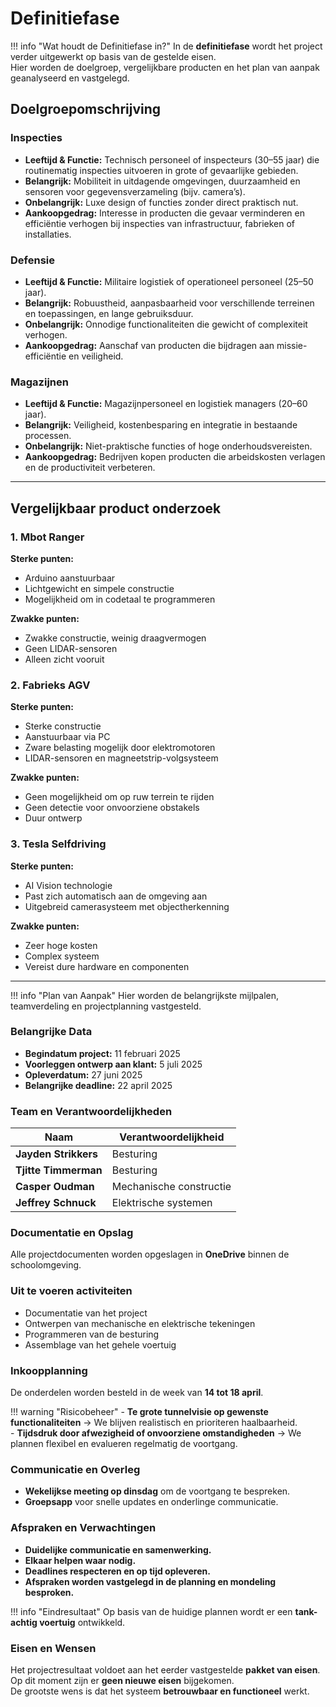 # Definitiefase

!!! info "Wat houdt de Definitiefase in?"
    In de **definitiefase** wordt het project verder uitgewerkt op basis van de gestelde eisen.  
    Hier worden de doelgroep, vergelijkbare producten en het plan van aanpak geanalyseerd en vastgelegd.

## Doelgroepomschrijving

### Inspecties
- **Leeftijd & Functie:** Technisch personeel of inspecteurs (30–55 jaar) die routinematig inspecties uitvoeren in grote of gevaarlijke gebieden.  
- **Belangrijk:** Mobiliteit in uitdagende omgevingen, duurzaamheid en sensoren voor gegevensverzameling (bijv. camera’s).  
- **Onbelangrijk:** Luxe design of functies zonder direct praktisch nut.  
- **Aankoopgedrag:** Interesse in producten die gevaar verminderen en efficiëntie verhogen bij inspecties van infrastructuur, fabrieken of installaties.

### Defensie
- **Leeftijd & Functie:** Militaire logistiek of operationeel personeel (25–50 jaar).  
- **Belangrijk:** Robuustheid, aanpasbaarheid voor verschillende terreinen en toepassingen, en lange gebruiksduur.  
- **Onbelangrijk:** Onnodige functionaliteiten die gewicht of complexiteit verhogen.  
- **Aankoopgedrag:** Aanschaf van producten die bijdragen aan missie-efficiëntie en veiligheid.

### Magazijnen
- **Leeftijd & Functie:** Magazijnpersoneel en logistiek managers (20–60 jaar).  
- **Belangrijk:** Veiligheid, kostenbesparing en integratie in bestaande processen.  
- **Onbelangrijk:** Niet-praktische functies of hoge onderhoudsvereisten.  
- **Aankoopgedrag:** Bedrijven kopen producten die arbeidskosten verlagen en de productiviteit verbeteren.

---

## Vergelijkbaar product onderzoek

### 1. Mbot Ranger
**Sterke punten:**  
- Arduino aanstuurbaar  
- Lichtgewicht en simpele constructie  
- Mogelijkheid om in codetaal te programmeren  

**Zwakke punten:**  
- Zwakke constructie, weinig draagvermogen  
- Geen LIDAR-sensoren  
- Alleen zicht vooruit  

### 2. Fabrieks AGV
**Sterke punten:**  
- Sterke constructie  
- Aanstuurbaar via PC  
- Zware belasting mogelijk door elektromotoren  
- LIDAR-sensoren en magneetstrip-volgsysteem  

**Zwakke punten:**  
- Geen mogelijkheid om op ruw terrein te rijden  
- Geen detectie voor onvoorziene obstakels  
- Duur ontwerp  

### 3. Tesla Selfdriving
**Sterke punten:**  
- AI Vision technologie  
- Past zich automatisch aan de omgeving aan  
- Uitgebreid camerasysteem met objectherkenning  

**Zwakke punten:**  
- Zeer hoge kosten  
- Complex systeem  
- Vereist dure hardware en componenten  

---

!!! info "Plan van Aanpak"
    Hier worden de belangrijkste mijlpalen, teamverdeling en projectplanning vastgesteld.

### Belangrijke Data
- **Begindatum project:** 11 februari 2025  
- **Voorleggen ontwerp aan klant:** 5 juli 2025  
- **Opleverdatum:** 27 juni 2025  
- **Belangrijke deadline:** 22 april 2025  

### Team en Verantwoordelijkheden
| Naam                  | Verantwoordelijkheid        |
|-----------------------|---------------------------|
| **Jayden Strikkers**  | Besturing                 |
| **Tjitte Timmerman**  | Besturing                 |
| **Casper Oudman**     | Mechanische constructie   |
| **Jeffrey Schnuck**   | Elektrische systemen      |

### Documentatie en Opslag
Alle projectdocumenten worden opgeslagen in **OneDrive** binnen de schoolomgeving.

### Uit te voeren activiteiten
- Documentatie van het project  
- Ontwerpen van mechanische en elektrische tekeningen  
- Programmeren van de besturing  
- Assemblage van het gehele voertuig  

### Inkoopplanning
De onderdelen worden besteld in de week van **14 tot 18 april**.

!!! warning "Risicobeheer"
    - **Te grote tunnelvisie op gewenste functionaliteiten** → We blijven realistisch en prioriteren haalbaarheid.  
    - **Tijdsdruk door afwezigheid of onvoorziene omstandigheden** → We plannen flexibel en evalueren regelmatig de voortgang.  

### Communicatie en Overleg
- **Wekelijkse meeting op dinsdag** om de voortgang te bespreken.  
- **Groepsapp** voor snelle updates en onderlinge communicatie.  

### Afspraken en Verwachtingen
- **Duidelijke communicatie en samenwerking.**  
- **Elkaar helpen waar nodig.**  
- **Deadlines respecteren en op tijd opleveren.**  
- **Afspraken worden vastgelegd in de planning en mondeling besproken.**  

!!! info "Eindresultaat"
    Op basis van de huidige plannen wordt er een **tank-achtig voertuig** ontwikkeld.  

### Eisen en Wensen
Het projectresultaat voldoet aan het eerder vastgestelde **pakket van eisen**.  
Op dit moment zijn er **geen nieuwe eisen** bijgekomen.  
De grootste wens is dat het systeem **betrouwbaar en functioneel** werkt.  
